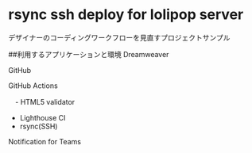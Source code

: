 # rsync ssh deploy for lolipop server
デザイナーのコーディングワークフローを見直すプロジェクトサンプル

##利用するアプリケーションと環境
Dreamweaver

GitHub

GitHub Actions

　- HTML5 validator
  - Lighthouse CI
  - rsync(SSH)

Notification for Teams

